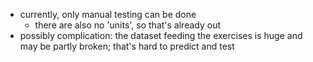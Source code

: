 - currently, only manual testing can be done 
    - there are also no 'units', so that's already out
- possibly complication: the dataset feeding the exercises is huge and may be partly broken; that's hard to predict and test